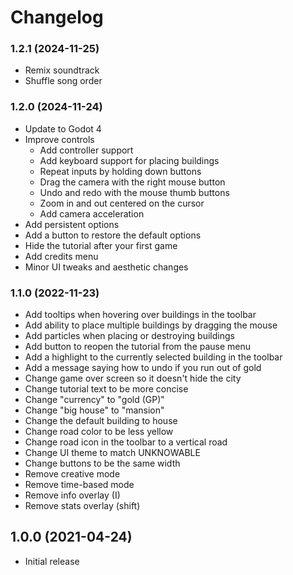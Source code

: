 # Changelog

### 1.2.1 (2024-11-25)

- Remix soundtrack
- Shuffle song order

### 1.2.0 (2024-11-24)

- Update to Godot 4
- Improve controls
	- Add controller support
	- Add keyboard support for placing buildings
	- Repeat inputs by holding down buttons
	- Drag the camera with the right mouse button
	- Undo and redo with the mouse thumb buttons
	- Zoom in and out centered on the cursor
	- Add camera acceleration
- Add persistent options
- Add a button to restore the default options
- Hide the tutorial after your first game
- Add credits menu
- Minor UI tweaks and aesthetic changes

### 1.1.0 (2022-11-23)

- Add tooltips when hovering over buildings in the toolbar
- Add ability to place multiple buildings by dragging the mouse
- Add particles when placing or destroying buildings
- Add button to reopen the tutorial from the pause menu
- Add a highlight to the currently selected building in the toolbar
- Add a message saying how to undo if you run out of gold
- Change game over screen so it doesn't hide the city
- Change tutorial text to be more concise
- Change "currency" to "gold (GP)"
- Change "big house" to "mansion"
- Change the default building to house
- Change road color to be less yellow
- Change road icon in the toolbar to a vertical road
- Change UI theme to match UNKNOWABLE
- Change buttons to be the same width
- Remove creative mode
- Remove time-based mode
- Remove info overlay (I)
- Remove stats overlay (shift)

## 1.0.0 (2021-04-24)

- Initial release
